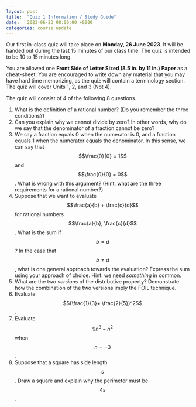 ```yaml
---
layout: post
title:  "Quiz 1 Information / Study Guide"
date:   2023-06-23 00:00:00 +0000
categories: course update
---
```


Our first in-class quiz will take place on **Monday, 26 June 2023**. It will be handed out during the last 15 minutes of our class time. The quiz is intended to be 10 to 15 minutes long.  

You are allowed one **Front Side of Letter Sized (8.5 in. by 11 in.) Paper** as a cheat-sheet. You are encouraged to write down any material that you may have hard time memorizing, as the quiz will contain a terminology section. The quiz will cover Units 1, 2, and 3 (Not 4). 

The quiz will consist of 4 of the following 8 questions.  

1. What is the definition of a rational number? (Do you remember the three conditions?)
2. Can you explain why we cannot divide by zero? In other words, why do we say that the denominator of a fraction cannot be zero?
3. We say a fraction equals 0 when the numerator is 0, and a fraction equals 1 when the numerator equals the denominator. In this sense, we can say that $$\frac{0}{0} = 1$$ and $$\frac{0}{0} = 0$$. What is wrong with this argument? (Hint: what are the three requirements for a rational number?)
4. Suppose that we want to evaluate $$\frac{a}{b} + \frac{c}{d}$$ for rational numbers $$\frac{a}{b}, \frac{c}{d}$$. What is the sum if $$b = d$$? In the case that $$b \not = d$$, what is one general approach towards the evaluation? Express the sum using your approach of choice. Hint: we need _something_ in common.
5. What are the two _versions_ of the distributive property? Demonstrate how the combination of the two versions imply the FOIL technique. 
6. Evaluate $$(\frac{1}{3}+ \frac{2}{5})^2$$.
7. Evaluate $$9n^3 - n^2$$ when $$n = -3$$. 
8. Suppose that a square has side length $$s$$. Draw a square and explain why the perimeter must be $$4s$$. 